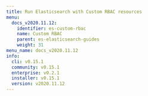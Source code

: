 ```yaml
---
title: Run Elasticsearch with Custom RBAC resources
menu:
  docs_v2020.11.12:
    identifier: es-custom-rbac
    name: Custom RBAC
    parent: es-elasticsearch-guides
    weight: 31
menu_name: docs_v2020.11.12
info:
  cli: v0.15.1
  community: v0.15.1
  enterprise: v0.2.1
  installer: v0.15.1
  version: v2020.11.12
---
```


